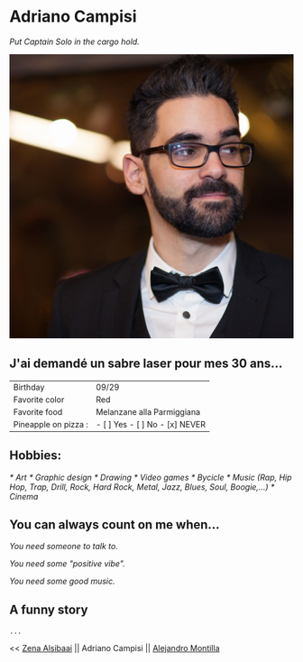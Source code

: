 # Adriano Campisi 

_Put Captain Solo in the cargo hold._

![Yeah](https://github.com/Ooverz/markdown-challenge/blob/master/me.jpg?raw=true)

## J'ai demandé un sabre laser pour mes 30 ans...

|                      |                                |
|----------------------|--------------------------------|
| Birthday             |         09/29                  |
| Favorite color       |          Red                   |
| Favorite food        |   Melanzane alla Parmiggiana   |
| Pineapple on pizza : | - [ ] Yes - [ ] No - [x] NEVER   |

## Hobbies:

_* Art_ 
_* Graphic design_
_* Drawing_
_* Video games_
_* Bycicle_
_* Music (Rap, Hip Hop, Trap, Drill, Rock, Hard Rock, Metal, Jazz, Blues, Soul, Boogie,...)_
_* Cinema_

## You can always count on me when...

_You need someone to talk to._ 

_You need some "positive vibe"._

_You need some good music._

## A funny story 

	...

<< [Zena Alsibaai](https://github.com/Zena-Alsibaai) || Adriano Campisi || [Alejandro Montilla](https://github.com/AlejoVE)

